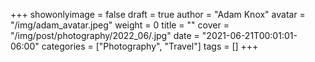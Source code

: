 +++
showonlyimage = false
draft = true
author = "Adam Knox"
avatar = "/img/adam_avatar.jpeg"
weight = 0
title = ""
cover = "/img/post/photography/2022_06/.jpg"
date = "2021-06-21T00:01:01-06:00"
categories = ["Photography", "Travel"]
tags = []
+++
<!--more-->
